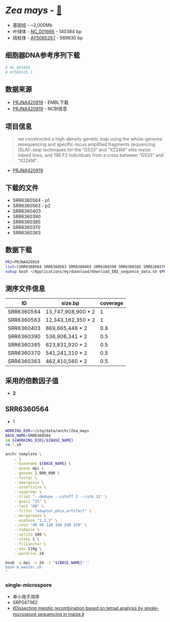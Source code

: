 
# *Zea mays* - [🌽](https://maizegdb.org/)
+ 基因组 - ~2,000Mb
+ 叶绿体 - [NC_001666](https://www.ncbi.nlm.nih.gov/nuccore/NC_001666.2/) - 140384 bp
+ 线粒体 - [AY506529.1](https://www.ncbi.nlm.nih.gov/nuccore/AY506529.1) - 569630 bp

## 细胞器DNA参考序列下载
```bash
# NC_001666
# AY506529.1
```

## 数据来源
+ [PRJNA420919](https://www.ebi.ac.uk/ena/data/view/PRJNA420919) - EMBL下载
+ [PRJNA420919](https://www.ncbi.nlm.nih.gov/bioproject/420919) - NCBI信息

## 项目信息
> we constructed a high-density genetic map using the whole-genome resequencing and specific-locus amplified fragments sequencing (SLAF-seq) techniques for the “G533” and “X224M” elite maize inbred lines, and 196 F2 individuals from a cross between “G533” and “X224M”.

+ [PRJNA420919](https://trace.ncbi.nlm.nih.gov/Traces/study/?acc=PRJNA420919&go=go)

## 下载的文件
+ SRR6360564 - p1
+ SRR6360563 - p2
+ SRR6360403
+ SRR6360390
+ SRR6360385
+ SRR6360370
+ SRR6360363

## 数据下载
```bash
PRJ=PRJNA420919
list=(SRR6360564 SRR6360563 SRR6360403 SRR6360390 SRR6360385 SRR6360370 SRR6360363)
nohup bash ~/Applications/my/download/download_EBI_sequence_data.sh $PRJ ${list[@]} &
```

## 测序文件信息
| ID | size.bp | coverage |
| --- | --- | --- |
| SRR6360564 | 13,747,908,900 * 2 | 1 |
| SRR6360563 | 12,343,162,350 * 2 | 1 |
| SRR6360403 | 869,665,448 * 2 | 0.8 |
| SRR6360390 | 536,906,341 * 2 | 0.5 |
| SRR6360385 | 623,831,920 * 2 | 0.5 |
| SRR6360370 | 541,241,310 * 2 | 0.5 |
| SRR6360363 | 462,410,560 * 2 | 0.5 |

## 采用的倍数因子值
+ **2**

## SRR6360564
+ 1
```bash
WORKING_DIR=~/stq/data/anchr/Zea_mays
BASE_NAME=SRR6360564
cd ${WORKING_DIR}/${BASE_NAME}
rm *.sh

anchr template \
    . \
    --basename ${BASE_NAME} \
    --queue mpi \
    --genome 1_000_000 \
    --fastqc \
    --kmergenie \
    --insertsize \
    --sgapreqc \
    --trim2 "--dedupe --cutoff 2 --cutk 31" \
    --qual2 "25" \
    --len2 "60" \
    --filter "adapter,phix,artifact" \
    --mergereads \
    --ecphase "1,2,3" \
    --cov2 "40 80 120 160 240 320" \
    --tadpole \
    --splitp 100 \
    --statp 1 \
    --fillanchor \
    --xmx 110g \
    --parallel 24

bsub -q mpi -n 24 -J "${BASE_NAME}" "
bash 0_master.sh
"
```

### single-microspore
+ 单小孢子测序
+ SRP047362
+ [《Dissecting meiotic recombination based on tetrad analysis by single-microspore sequencing in maize.》](https://www.ncbi.nlm.nih.gov/pmc/articles/PMC4383000/)
